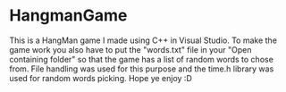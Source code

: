# HangmanGame
This is a HangMan game I made using C++ in Visual Studio. To make the game work you also have to put the "words.txt" file in your "Open containing folder" so that the game has a list of random words to chose from. File handling was used for this purpose and the time.h library was used for random words picking. Hope ye enjoy :D
